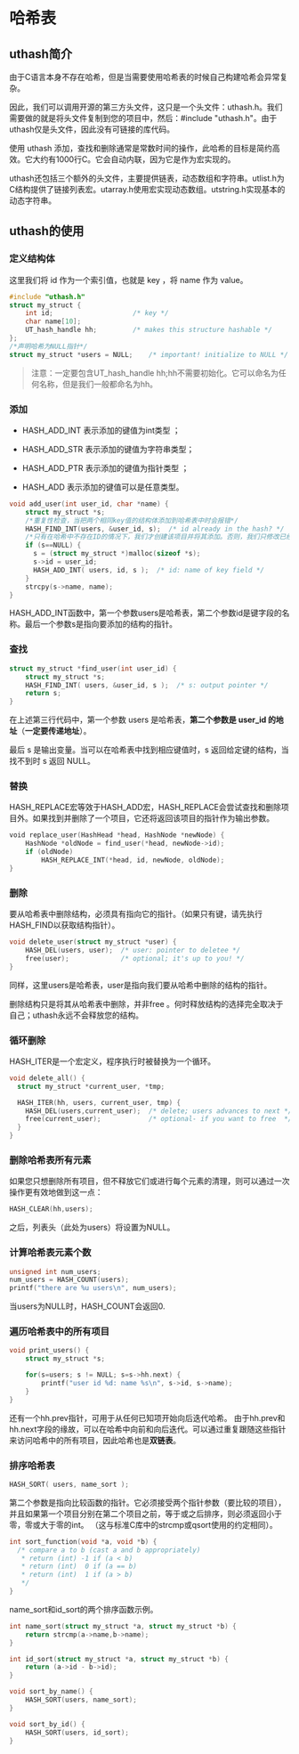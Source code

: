 # 哈希表

## uthash简介

由于C语言本身不存在哈希，但是当需要使用哈希表的时候自己构建哈希会异常复杂。

因此，我们可以调用开源的第三方头文件，这只是一个头文件：uthash.h。我们需要做的就是将头文件复制到您的项目中，然后：#include "uthash.h"。由于uthash仅是头文件，因此没有可链接的库代码。

使用 uthash 添加，查找和删除通常是常数时间的操作，此哈希的目标是简约高效。它大约有1000行C。它会自动内联，因为它是作为宏实现的。 

uthash还包括三个额外的头文件，主要提供链表，动态数组和字符串。utlist.h为C结构提供了链接列表宏。utarray.h使用宏实现动态数组。utstring.h实现基本的动态字符串。

## uthash的使用

### 定义结构体

这里我们将 id 作为一个索引值，也就是 key ，将 name 作为 value。

```c
#include "uthash.h"
struct my_struct {
    int id;                    /* key */
    char name[10];
    UT_hash_handle hh;         /* makes this structure hashable */
};
/*声明哈希为NULL指针*/
struct my_struct *users = NULL;    /* important! initialize to NULL */
```

> 注意：一定要包含UT_hash_handle hh;hh不需要初始化。它可以命名为任何名称，但是我们一般都命名为hh。

### 添加

- HASH_ADD_INT 表示添加的键值为int类型 ；

- HASH_ADD_STR 表示添加的键值为字符串类型； 

- HASH_ADD_PTR 表示添加的键值为指针类型 ；

- HASH_ADD 表示添加的键值可以是任意类型。



```c
void add_user(int user_id, char *name) {
    struct my_struct *s;
    /*重复性检查，当把两个相同key值的结构体添加到哈希表中时会报错*/
    HASH_FIND_INT(users, &user_id, s);  /* id already in the hash? */
    /*只有在哈希中不存在ID的情况下，我们才创建该项目并将其添加。否则，我们只修改已经存在的结构。*/
    if (s==NULL) {
      s = (struct my_struct *)malloc(sizeof *s);
      s->id = user_id;
      HASH_ADD_INT( users, id, s );  /* id: name of key field */
    }
    strcpy(s->name, name);
}
```

HASH_ADD_INT函数中，第一个参数users是哈希表，第二个参数id是键字段的名称。最后一个参数s是指向要添加的结构的指针。

### 查找

```c
struct my_struct *find_user(int user_id) {
    struct my_struct *s;
    HASH_FIND_INT( users, &user_id, s );  /* s: output pointer */
    return s;
}
```

在上述第三行代码中，第一个参数 users 是哈希表，**第二个参数是 user_id 的地址**（**一定要传递地址**）。

最后 s 是输出变量。当可以在哈希表中找到相应键值时，s 返回给定键的结构，当找不到时 s 返回 NULL。

### 替换

HASH_REPLACE宏等效于HASH_ADD宏，HASH_REPLACE会尝试查找和删除项目外。如果找到并删除了一个项目，它还将返回该项目的指针作为输出参数。

```go
void replace_user(HashHead *head, HashNode *newNode) {
    HashNode *oldNode = find_user(*head, newNode->id);
    if (oldNode)
        HASH_REPLACE_INT(*head, id, newNode, oldNode);
}
```

### 删除

要从哈希表中删除结构，必须具有指向它的指针。（如果只有键，请先执行HASH_FIND以获取结构指针）。

```c
void delete_user(struct my_struct *user) {
    HASH_DEL(users, user);  /* user: pointer to deletee */
    free(user);             /* optional; it's up to you! */
}
```

同样，这里users是哈希表，user是指向我们要从哈希中删除的结构的指针。

删除结构只是将其从哈希表中删除，并非free 。何时释放结构的选择完全取决于自己；uthash永远不会释放您的结构。

### 循环删除

HASH_ITER是一个宏定义，程序执行时被替换为一个循环。

```c
void delete_all() {
  struct my_struct *current_user, *tmp;

  HASH_ITER(hh, users, current_user, tmp) {
    HASH_DEL(users,current_user);  /* delete; users advances to next */
    free(current_user);            /* optional- if you want to free  */
  }
}
```

### 删除哈希表所有元素

如果您只想删除所有项目，但不释放它们或进行每个元素的清理，则可以通过一次操作更有效地做到这一点：

```c
HASH_CLEAR(hh,users);
```

之后，列表头（此处为users）将设置为NULL。

### 计算哈希表元素个数

```c
unsigned int num_users;
num_users = HASH_COUNT(users);
printf("there are %u users\n", num_users);
```

当users为NULL时，HASH_COUNT会返回0.

### 遍历哈希表中的所有项目

```c
void print_users() {
    struct my_struct *s;

    for(s=users; s != NULL; s=s->hh.next) {
        printf("user id %d: name %s\n", s->id, s->name);
    }
}
```

还有一个hh.prev指针，可用于从任何已知项开始向后迭代哈希。 由于hh.prev和hh.next字段的缘故，可以在哈希中向前和向后迭代。可以通过重复跟随这些指针来访问哈希中的所有项目，因此哈希也是**双链表**。

### 排序哈希表

```c
HASH_SORT( users, name_sort );
```

第二个参数是指向比较函数的指针。它必须接受两个指针参数（要比较的项目），并且如果第一个项目分别在第二个项目之前，等于或之后排序，则必须返回小于零，零或大于零的int。 （这与标准C库中的strcmp或qsort使用的约定相同）。

```c
int sort_function(void *a, void *b) {
  /* compare a to b (cast a and b appropriately)
   * return (int) -1 if (a < b)
   * return (int)  0 if (a == b)
   * return (int)  1 if (a > b)
   */
}
```

name_sort和id_sort的两个排序函数示例。

```c
int name_sort(struct my_struct *a, struct my_struct *b) {
    return strcmp(a->name,b->name);
}

int id_sort(struct my_struct *a, struct my_struct *b) {
    return (a->id - b->id);
}

void sort_by_name() {
    HASH_SORT(users, name_sort);
}

void sort_by_id() {
    HASH_SORT(users, id_sort);
}
```

